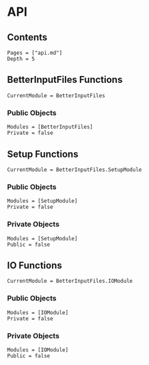 # API

## Contents
```@contents
Pages = ["api.md"]
Depth = 5
```

## BetterInputFiles Functions

```@meta
CurrentModule = BetterInputFiles
```

### Public Objects

```@autodocs
Modules = [BetterInputFiles]
Private = false
```

## Setup Functions

```@meta
CurrentModule = BetterInputFiles.SetupModule
```

### Public Objects 

```@autodocs
Modules = [SetupModule]
Private = false
```

### Private Objects

```@autodocs
Modules = [SetupModule]
Public = false
```
## IO Functions

```@meta
CurrentModule = BetterInputFiles.IOModule
```

### Public Objects 

```@autodocs
Modules = [IOModule]
Private = false
```
### Private Objects

```@autodocs
Modules = [IOModule]
Public = false
```
